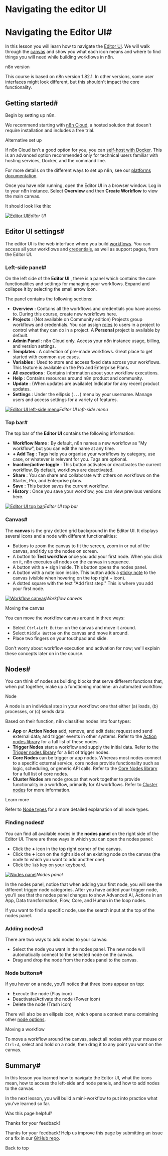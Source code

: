 # Navigating the editor UI

[ ](https://github.com/n8n-io/n8n-docs/edit/main/docs/courses/level-one/chapter-1.md "Edit this page")

# Navigating the Editor UI#

In this lesson you will learn how to navigate the [Editor UI](../../../glossary/#editor-n8n). We will walk through the [canvas](../../../glossary/#canvas-n8n) and show you what each icon means and where to find things you will need while building workflows in n8n.

n8n version

This course is based on n8n version 1.82.1. In other versions, some user interfaces might look different, but this shouldn't impact the core functionality.

## Getting started#

Begin by setting up n8n.

We recommend starting with [n8n Cloud](https://app.n8n.cloud/register), a hosted solution that doesn't require installation and includes a free trial.

Alternative set up

If n8n Cloud isn't a good option for you, you can [self-host with Docker](../../../hosting/installation/docker/). This is an advanced option recommended only for technical users familiar with hosting services, Docker, and the command line.

For more details on the different ways to set up n8n, see our [platforms documentation](../../../choose-n8n/#platforms).

Once you have n8n running, open the Editor UI in a browser window. Log in to your n8n instance. Select **Overview** and then **Create Workflow** to view the main canvas.

It should look like this:

[![Editor UI](/_images/courses/level-one/chapter-one/l1-c1-editor-ui.png)](https://docs.n8n.io/_images/courses/level-one/chapter-one/l1-c1-editor-ui.png)_Editor UI_

## Editor UI settings#

The editor UI is the web interface where you build [workflows](../../../workflows/). You can access all your workflows and [credentials](../../../glossary/#credential-n8n), as well as support pages, from the Editor UI.

### Left-side panel#

On the left side of the **Editor UI** , there is a panel which contains the core functionalities and settings for managing your workflows. Expand and collapse it by selecting the small arrow icon.

The panel contains the following sections:

  * **Overview** : Contains all the workflows and credentials you have access to. During this course, create new workflows here.
  * **Projects** : (Not available on Community edition) Projects group workflows and credentials. You can assign [roles](../../../user-management/rbac/role-types/) to users in a project to control what they can do in a project. A **Personal** project is available by default.
  * **Admin Panel** : n8n Cloud only. Access your n8n instance usage, billing, and version settings.
  * **Templates** : A collection of pre-made workflows. Great place to get started with common use cases.
  * **Variables** : Used to store and access fixed data across your workflows. This feature is available on the Pro and Enterprise Plans.
  * **All executions** : Contains information about your workflow executions.
  * **Help** : Contains resources around n8n product and community.
  * **Update** : (When updates are available) Indicator for any recent product updates.
  * **Settings** : Under the ellipsis (`...`) menu by your username. Manage users and access settings for a variety of features.

[![Editor UI left-side menu](/_images/courses/level-one/chapter-one/l1-c1-side-panel.png)](https://docs.n8n.io/_images/courses/level-one/chapter-one/l1-c1-side-panel.png)_Editor UI left-side menu_

### Top bar#

The top bar of the **Editor UI** contains the following information:

  * **Workflow Name** : By default, n8n names a new workflow as "My workflow", but you can edit the name at any time.
  * **\+ Add Tag** : Tags help you organise your workflows by category, use case, or whatever is relevant for you. Tags are optional.
  * **Inactive/active toggle** : This button activates or deactivates the current workflow. By default, workflows are deactivated.
  * **Share** : You can share and collaborate with others on workflows on the Starter, Pro, and Enterprise plans.
  * **Save** : This button saves the current workflow.
  * **History** : Once you save your workflow, you can view previous versions here.

[![Editor UI top bar](/_images/courses/level-one/chapter-one/l1-c1-top-bar.png)](https://docs.n8n.io/_images/courses/level-one/chapter-one/l1-c1-top-bar.png)_Editor UI top bar_

### Canvas#

The **canvas** is the gray dotted grid background in the Editor UI. It displays several icons and a node with different functionalities:

  * Buttons to zoom the canvas to fit the screen, zoom in or out of the canvas, and tidy up the nodes on screen.
  * A button to **Test workflow** once you add your first node. When you click on it, n8n executes all nodes on the canvas in sequence.
  * A button with a **+** sign inside. This button opens the nodes panel.
  * A button with a note icon inside. This button adds a [sticky note](../../../workflows/components/sticky-notes/) to the canvas (visible when hovering on the top right + icon).
  * A dotted square with the text "Add first step." This is where you add your first node.

[![Workflow canvas](/_images/courses/level-one/chapter-one/l1-c1-canvas.png)](https://docs.n8n.io/_images/courses/level-one/chapter-one/l1-c1-canvas.png)_Workflow canvas_

Moving the canvas

You can move the workflow canvas around in three ways:

  * Select `Ctrl`+`Left Button` on the canvas and move it around.
  * Select `Middle Button` on the canvas and move it around.
  * Place two fingers on your touchpad and slide.



Don't worry about workflow execution and activation for now; we'll explain these concepts later on in the course.

## Nodes#

You can think of nodes as building blocks that serve different functions that, when put together, make up a functioning machine: an automated workflow.

Node

A node is an individual step in your workflow: one that either (a) loads, (b) processes, or (c) sends data.

Based on their function, n8n classifies nodes into four types:

  * **App** or **Action Nodes** add, remove, and edit data; request and send external data; and trigger events in other systems. Refer to the [Action nodes library](../../../integrations/builtin/app-nodes/) for a full list of these nodes.
  * **Trigger Nodes** start a workflow and supply the initial data. Refer to the [Trigger nodes library](../../../integrations/builtin/trigger-nodes/) for a list of trigger nodes.
  * **Core Nodes** can be trigger or app nodes. Whereas most nodes connect to a specific external service, core nodes provide functionality such as logic, scheduling, or generic API calls. Refer to the [Core Nodes library](../../../integrations/builtin/core-nodes/) for a full list of core nodes.
  * **Cluster Nodes** are node groups that work together to provide functionality in a workflow, primarily for AI workflows. Refer to [Cluster nodes](../../../integrations/builtin/cluster-nodes/) for more information.



Learn more

Refer to [Node types](../../../integrations/builtin/node-types/) for a more detailed explanation of all node types.

### Finding nodes#

You can find all available nodes in the **nodes panel** on the right side of the Editor UI. There are three ways in which you can open the nodes panel:

  * Click the **+** icon in the top right corner of the canvas.
  * Click the **+** icon on the right side of an existing node on the canvas (the node to which you want to add another one).
  * Click the `Tab` key on your keyboard.

[![Nodes panel](/_images/courses/level-one/chapter-one/l1-c1-node-menu-drilldown.gif)](https://docs.n8n.io/_images/courses/level-one/chapter-one/l1-c1-node-menu-drilldown.gif)_Nodes panel_

In the nodes panel, notice that when adding your first node, you will see the different trigger node categories. After you have added your trigger node, you'll see that the nodes panel changes to show Advanced AI, Actions in an App, Data transformation, Flow, Core, and Human in the loop nodes.

If you want to find a specific node, use the search input at the top of the nodes panel.

### Adding nodes#

There are two ways to add nodes to your canvas:

  * Select the node you want in the nodes panel. The new node will automatically connect to the selected node on the canvas.
  * Drag and drop the node from the nodes panel to the canvas.



### Node buttons#

If you hover on a node, you'll notice that three icons appear on top:

  * Execute the node (Play icon)
  * Deactivate/Activate the node (Power icon)
  * Delete the node (Trash icon)



There will also be an ellipsis icon, which opens a context menu containing other [node options](../../../workflows/components/nodes/#node-controls).

Moving a workflow

To move a workflow around the canvas, select all nodes with your mouse or `Ctrl`+`A`, select and hold on a node, then drag it to any point you want on the canvas.

## Summary#

In this lesson you learned how to navigate the Editor UI, what the icons mean, how to access the left-side and node panels, and how to add nodes to the canvas.

In the next lesson, you will build a mini-workflow to put into practice what you've learned so far.

Was this page helpful? 

Thanks for your feedback! 

Thanks for your feedback! Help us improve this page by submitting an issue or a fix in our [GitHub repo](https://github.com/n8n-io/n8n-docs). 

Back to top 
